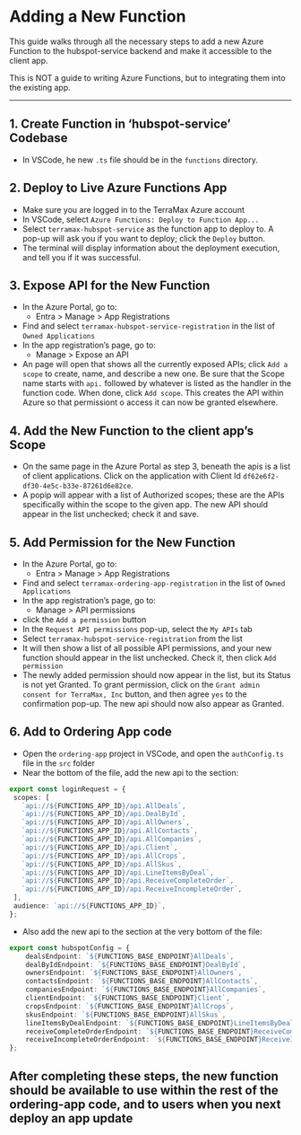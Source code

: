 # Adding a New Function


<!-- To regenerate the Markdown version of this file, enter in the terminal:
    quarto render docs/how-to/add-new-function.qmd 
-->

This guide walks through all the necessary steps to add a new Azure
Function to the hubspot-service backend and make it accessible to the
client app.

This is NOT a guide to writing Azure Functions, but to integrating them
into the existing app.

------------------------------------------------------------------------

## 1. Create Function in ‘hubspot-service’ Codebase

- In VSCode, he new `.ts` file should be in the `functions` directory.

## 2. Deploy to Live Azure Functions App

- Make sure you are logged in to the TerraMax Azure account
- In VSCode, select `Azure Functions: Deploy to Function App...`
- Select `terramax-hubspot-service` as the function app to deploy to. A
  pop-up will ask you if you want to deploy; click the `Deploy` button.
- The terminal will display information about the deployment execution,
  and tell you if it was successful.

## 3. Expose API for the New Function

- In the Azure Portal, go to:
  - Entra \> Manage \> App Registrations
- Find and select `terramax-hubspot-service-registration` in the list of
  `Owned Applications`
- In the app registration’s page, go to:
  - Manage \> Expose an API
- An page will open that shows all the currently exposed APIs; click
  `Add a scope` to create, name, and describe a new one. Be sure that
  the Scope name starts with `api.` followed by whatever is listed as
  the handler in the function code. When done, click `Add scope`. This
  creates the API within Azure so that permissiont o access it can now
  be granted elsewhere.

## 4. Add the New Function to the client app’s Scope

- On the same page in the Azure Portal as step 3, beneath the apis is a
  list of client applications. Click on the application with Client Id
  `df62e6f2-df30-4e5c-b33e-87261d6e82ce`.
- A popip will appear with a list of Authorized scopes; these are the
  APIs specifically within the scope to the given app. The new API
  should appear in the list unchecked; check it and save.

## 5. Add Permission for the New Function

- In the Azure Portal, go to:
  - Entra \> Manage \> App Registrations
- Find and select `terramax-ordering-app-registration` in the list of
  `Owned Applications`
- In the app registration’s page, go to:
  - Manage \> API permissions
- click the `Add a permission` button
- In the `Request API permissions` pop-up, select the `My APIs` tab
- Select `terramax-hubspot-service-registration` from the list
- It will then show a list of all possible API permissions, and your new
  function should appear in the list unchecked. Check it, then click
  `Add permission`
- The newly added permission should now appear in the list, but its
  Status is not yet Granted. To grant permission, click on the
  `Grant admin consent for TerraMax, Inc` button, and then agree `yes`
  to the confirmation pop-up. The new api should now also appear as
  Granted.

## 6. Add to Ordering App code

- Open the `ordering-app` project in VSCode, and open the
  `authConfig.ts` file in the `src` folder
- Near the bottom of the file, add the new api to the section:

``` ts
export const loginRequest = {
 scopes: [
   `api://${FUNCTIONS_APP_ID}/api.AllDeals`,
   `api://${FUNCTIONS_APP_ID}/api.DealById`,
   `api://${FUNCTIONS_APP_ID}/api.AllOwners`,
   `api://${FUNCTIONS_APP_ID}/api.AllContacts`,
   `api://${FUNCTIONS_APP_ID}/api.AllCompanies`,
   `api://${FUNCTIONS_APP_ID}/api.Client`,
   `api://${FUNCTIONS_APP_ID}/api.AllCrops`,
   `api://${FUNCTIONS_APP_ID}/api.AllSkus`,
   `api://${FUNCTIONS_APP_ID}/api.LineItemsByDeal`,
   `api://${FUNCTIONS_APP_ID}/api.ReceiveCompleteOrder`,
   `api://${FUNCTIONS_APP_ID}/api.ReceiveIncompleteOrder`,
 ],
 audience: `api://${FUNCTIONS_APP_ID}`,
};
```

- Also add the new api to the section at the very bottom of the file:

``` ts
export const hubspotConfig = {
    dealsEndpoint: `${FUNCTIONS_BASE_ENDPOINT}AllDeals`,
    dealByIdEndpoint: `${FUNCTIONS_BASE_ENDPOINT}DealById`,
    ownersEndpoint: `${FUNCTIONS_BASE_ENDPOINT}AllOwners`,
    contactsEndpoint: `${FUNCTIONS_BASE_ENDPOINT}AllContacts`,
    companiesEndpoint: `${FUNCTIONS_BASE_ENDPOINT}AllCompanies`,
    clientEndpoint: `${FUNCTIONS_BASE_ENDPOINT}Client`,
    cropsEndpoint: `${FUNCTIONS_BASE_ENDPOINT}AllCrops`,
    skusEndpoint: `${FUNCTIONS_BASE_ENDPOINT}AllSkus`,
    lineItemsByDealEndpoint: `${FUNCTIONS_BASE_ENDPOINT}LineItemsByDeal`,
    receiveCompleteOrderEndpoint: `${FUNCTIONS_BASE_ENDPOINT}ReceiveCompleteOrder`,
    receiveIncompleteOrderEndpoint: `${FUNCTIONS_BASE_ENDPOINT}ReceiveIncompleteOrder`,
};
```

## After completing these steps, the new function should be available to use within the rest of the ordering-app code, and to users when you next deploy an app update
